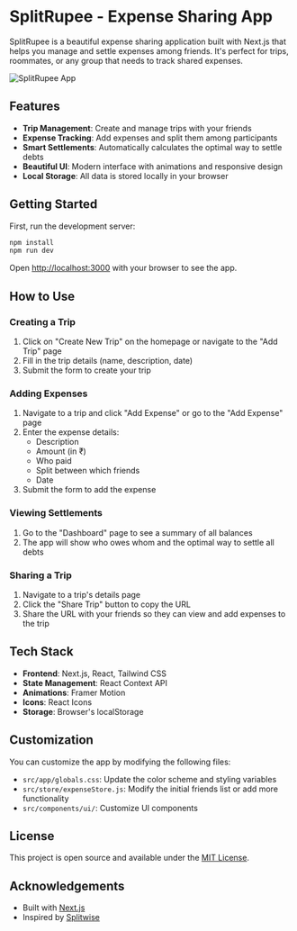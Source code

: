 # SplitRupee - Expense Sharing App

SplitRupee is a beautiful expense sharing application built with Next.js that helps you manage and settle expenses among friends. It's perfect for trips, roommates, or any group that needs to track shared expenses.

![SplitRupee App](https://via.placeholder.com/800x400?text=SplitRupee+App)

## Features

- **Trip Management**: Create and manage trips with your friends
- **Expense Tracking**: Add expenses and split them among participants
- **Smart Settlements**: Automatically calculates the optimal way to settle debts
- **Beautiful UI**: Modern interface with animations and responsive design
- **Local Storage**: All data is stored locally in your browser

## Getting Started

First, run the development server:

```bash
npm install
npm run dev
```

Open [http://localhost:3000](http://localhost:3000) with your browser to see the app.

## How to Use

### Creating a Trip

1. Click on "Create New Trip" on the homepage or navigate to the "Add Trip" page
2. Fill in the trip details (name, description, date)
3. Submit the form to create your trip

### Adding Expenses

1. Navigate to a trip and click "Add Expense" or go to the "Add Expense" page
2. Enter the expense details:
   - Description
   - Amount (in ₹)
   - Who paid
   - Split between which friends
   - Date
3. Submit the form to add the expense

### Viewing Settlements

1. Go to the "Dashboard" page to see a summary of all balances
2. The app will show who owes whom and the optimal way to settle all debts

### Sharing a Trip

1. Navigate to a trip's details page
2. Click the "Share Trip" button to copy the URL
3. Share the URL with your friends so they can view and add expenses to the trip

## Tech Stack

- **Frontend**: Next.js, React, Tailwind CSS
- **State Management**: React Context API
- **Animations**: Framer Motion
- **Icons**: React Icons
- **Storage**: Browser's localStorage

## Customization

You can customize the app by modifying the following files:

- `src/app/globals.css`: Update the color scheme and styling variables
- `src/store/expenseStore.js`: Modify the initial friends list or add more functionality
- `src/components/ui/`: Customize UI components

## License

This project is open source and available under the [MIT License](LICENSE).

## Acknowledgements

- Built with [Next.js](https://nextjs.org)
- Inspired by [Splitwise](https://www.splitwise.com/)
